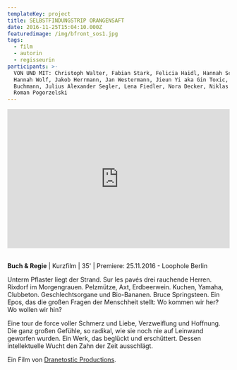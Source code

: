 ```yaml
---
templateKey: project
title: SELBSTFINDUNGSTRIP ORANGENSAFT
date: 2016-11-25T15:04:10.000Z
featuredimage: /img/bfront_sos1.jpg
tags:
  - film
  - autorin
  - regisseurin
participants: >-
  VON UND MIT: Christoph Walter, Fabian Stark, Felicia Haidl, Hannah Schopf,
  Hannah Wolf, Jakob Herrmann, Jan Westermann, Jieun Yi aka Gin Toxic, Johannes
  Buchmann, Julius Alexander Segler, Lena Fiedler, Nora Decker, Niklas Binder,
  Roman Pogorzelski
---
```

<iframe width="100%" height="315" src="https://www.youtube.com/embed/GjtjL9oLjQg" frameborder="0" allow="accelerometer; autoplay; encrypted-media; gyroscope; picture-in-picture" allowfullscreen></iframe>

\
**Buch & Regie** | Kurzfilm | 35' | Premiere: 25.11.2016 - Loophole Berlin

Unterm Pflaster liegt der Strand. Sur les pavés drei rauchende Herren. Rixdorf im Morgengrauen. Pelzmütze, Axt, Erdbeerwein. Kuchen, Yamaha, Clubbeton. Geschlechtsorgane und Bio-Bananen. Bruce Springsteen.  Ein Epos, das die großen Fragen der Menschheit stellt: Wo kommen wir her? Wo wollen wir hin? 

Eine tour de force voller Schmerz und Liebe, Verzweiflung und Hoffnung. Die ganz großen Gefühle, so radikal, wie sie noch nie auf Leinwand geworfen wurden. Ein Werk, das beglückt und erschüttert. Dessen intellektuelle Wucht den Zahn der Zeit ausschlägt.

Ein Film von [Dranetostic Productions](https://www.facebook.com/dranetostic/).
